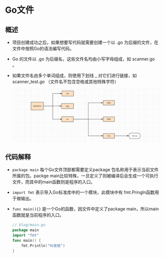 # Go文件

## 概述

+ 项目创建成功之后，如果想要写代码就需要创建一个以 .go 为后缀的文件，在文件中按照Go的语法编写代码。

+ Go 的文件以 .go 为后缀名，这些文件名均由小写字母组成，如 scanner.go 。
+ 如果文件名由多个单词组成，则使用下划线 _ 对它们进行链接，如 scanner_test.go （文件名不包含空格或其他特殊字符）

  ![文件](../images/文件.png)

## 代码解释

+ `package main` 每个Go文件顶部都需要定义package 包名称用于表示当前文件所属的包。packge main比较特殊，一旦定义了则被编译后会生成一个可执行文件，而其中的main函数则是程序的入口。
+ `import fmt` 表示导入Go标准库中的一个模块，此模块中有 fmt.Pringln函数用于做输出。
+ `func main(){}` 是一个Go的函数，因文件中定义了package main，所以main函数就是当前程序的入口。

  ```go
  // blog/main.go
  package main
  import "fmt"
  func main() {
      fmt.Println("叫爸爸")
  }
  ```
